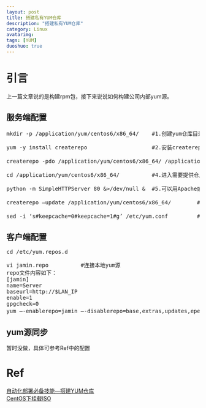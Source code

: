 ```yaml
---
layout: post
title: 搭建私有YUM仓库
description: "搭建私有YUM仓库"
category: Linux
avatarimg:
tags: [YUM]
duoshuo: true
---
```



# 引言
上一篇文章说的是构建rpm包，接下来说说如何构建公司内部yum源。


## 服务端配置
<pre>
mkdir -p /application/yum/centos6/x86_64/    #1.创建yum仓库目录,rpm包都上至此目录

yum -y install createrepo                    #2.安装createrepo软件

createrepo -pdo /application/yum/centos6/x86_64/ /application/yum/centos6/x86_64/     #3.初始化repodata索引文件

cd /application/yum/centos6/x86_64/          #4.进入需要提供仓库的目录

python -m SimpleHTTPServer 80 &>/dev/null &  #5.可以用Apache或nginx提供web服务，但用Python的http模块更简单，适用于内网环境, 可以通过浏览器输入本机IP查看。

createrepo –update /application/yum/centos6/x86_64/        #6.每加入一个rpm包就要更新一下

sed -i ‘s#keepcache=0#keepcache=1#g’ /etc/yum.conf         #修改yum配置文件keepacache=0改为1，保存下载过的软件
</pre>


## 客户端配置
<pre>
cd /etc/yum.repos.d

vi jamin.repo          #连接本地yum源
repo文件内容如下：
[jamin]
name=Server
baseurl=http://$LAN_IP
enable=1
gpgcheck=0
yum –-enablerepo=jamin –-disablerepo=base,extras,updates,epel list #指定使用jamin库(临时生效)
</pre>

## yum源同步
暂时没做，具体可参考Ref中的配置

# Ref
[自动化部署必备技能—搭建YUM仓库](http://www.xuliangwei.com/xubusi/40.html)  
[CentOS下挂载ISO](http://www.centoscn.com/CentOS/config/2014/0525/3020.html)  
